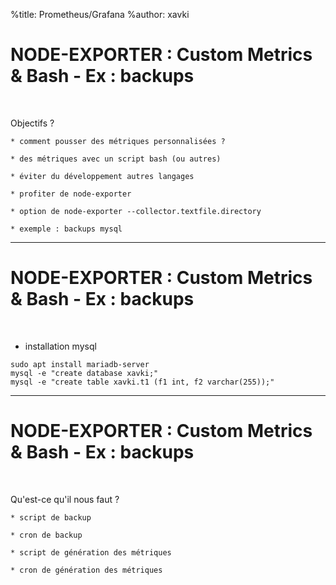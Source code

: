 %title: Prometheus/Grafana
%author: xavki


# NODE-EXPORTER : Custom Metrics & Bash - Ex : backups


<br>

Objectifs ?

	* comment pousser des métriques personnalisées ?

	* des métriques avec un script bash (ou autres)

	* éviter du développement autres langages

	* profiter de node-exporter

	* option de node-exporter --collector.textfile.directory

	* exemple : backups mysql

--------------------------------------------------------------

# NODE-EXPORTER : Custom Metrics & Bash - Ex : backups

<br>

* installation mysql

```
sudo apt install mariadb-server
mysql -e "create database xavki;"
mysql -e "create table xavki.t1 (f1 int, f2 varchar(255));"
```

--------------------------------------------------------------

# NODE-EXPORTER : Custom Metrics & Bash - Ex : backups

<br>

Qu'est-ce qu'il nous faut ?

	* script de backup

	* cron de backup

	* script de génération des métriques

	* cron de génération des métriques
